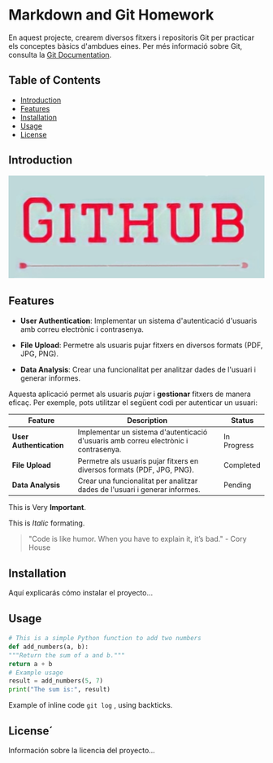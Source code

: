 # Markdown and Git Homework

En aquest projecte, crearem diversos fitxers i repositoris Git per practicar els conceptes bàsics d'ambdues eines. Per més informació sobre Git, consulta la [Git Documentation](https://git-scm.com/doc).

## Table of Contents

- [Introduction](#introduction)
- [Features](#features)
- [Installation](#installation)
- [Usage](#usage)
- [License](#license)

## Introduction

![Project Logo](images/logo.png)

## Features

- **User Authentication**: Implementar un sistema d'autenticació d'usuaris amb correu electrònic i contrasenya.

- **File Upload**: Permetre als usuaris pujar fitxers en diversos formats (PDF, JPG, PNG).

- **Data Analysis**: Crear una funcionalitat per analitzar dades de l'usuari i generar informes.

Aquesta aplicació permet als usuaris _pujar_ i **gestionar** fitxers de manera eficaç. Per exemple, pots utilitzar el següent codi per autenticar un usuari:

| Feature                 | Description                                                                          | Status      |
| ----------------------- | ------------------------------------------------------------------------------------ | ----------- |
| **User Authentication** | Implementar un sistema d'autenticació d'usuaris amb correu electrònic i contrasenya. | In Progress |
| **File Upload**         | Permetre als usuaris pujar fitxers en diversos formats (PDF, JPG, PNG).              | Completed   |
| **Data Analysis**       | Crear una funcionalitat per analitzar dades de l'usuari i generar informes.          | Pending     |

This is Very **Important**.

This is *Italic* formating.

> "Code is like humor. When you have to explain it, it’s bad." - Cory House 

## Installation

Aquí explicarás cómo instalar el proyecto...

## Usage

```python
# This is a simple Python function to add two numbers
def add_numbers(a, b):
"""Return the sum of a and b."""
return a + b
# Example usage
result = add_numbers(5, 7)
print("The sum is:", result)
```
Example of inline code ```git log``` , using backticks.
## License´

Información sobre la licencia del proyecto...

```

```
